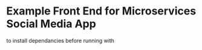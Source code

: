 # Example Front End for Microservices Social Media App

<npm i> to install dependancies before running with <npm start>
